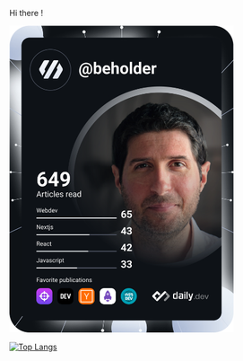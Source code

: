 Hi there !

<a href="https://app.daily.dev/DailyDevTips"><img src="https://github.com/KevinLeleux/KevinLeleux/blob/main/devcard.svg" width="400" alt="Beholder's Dev Card"/></a>

[![Top Langs](https://github-readme-stats.vercel.app/api/top-langs/?username=kevinleleux&layout=compact)](https://github.com/anuraghazra/github-readme-stats)


